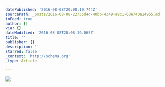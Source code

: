 ```yaml
---
datePublished: '2016-08-08T20:08:19.744Z'
sourcePath: _posts/2016-08-08-22735d4d-40bb-4349-a9c1-60e740a14955.md
inFeed: true
author: []
via: {}
dateModified: '2016-08-08T20:08:19.065Z'
title: ''
publisher: {}
description: ''
starred: false
_context: 'http://schema.org'
_type: Article

---
```

![](https://the-grid-user-content.s3-us-west-2.amazonaws.com/800284b7-f6d8-41f9-905f-3802824c0595.jpg)